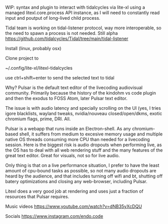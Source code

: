 WIP: syntax and plugin to interact with tidalcycles via lite-xl using a managed litexl.core.process API instance, as I will need to constantly read input and poutput of long-lived child process.

Tidal team is working on tidal-listener protocol, way more interoperable, so the need to spawn a process is not needed. Still alpha
https://github.com/tidalcycles/Tidal/tree/main/tidal-listener

Install (linux, probably osx)

Clone project to

~/.config/lite-xl/litexl-tidalcycles

use ctrl+shift+enter to send the selected text to tidal

Why?
Pulsar is the default text editor of the livecoding audiovisual community. Primarily because the history of the kindohm vs code plugin and then the exodus to FOSS Atom, later Pulsar text editor. 

The issue is with audio latency and specially scrolling on the UI (yes, I tries igore blacklists, wayland tweaks, nvidia/nouveau closed/open/dkms, exotic chromium flags, prime, DRI. All. 

Pulsar is a webapp that runs inside an Electron-shell. As any chromium-based shell, it suffers from medium to excesive memory usage and multiple native OS threads consuming more CPU than needed for a livecoding session. Here is the biggest risk is audio dropouts when performing live, as the OS has to deal with all web rendering stuff and the many features of the great text editor. Great for visuals, not so for live audio.

Only thing is that on a live performance situation, I prefer to have the least amount of cpu-bound tasks as possible, so not many audio dropouts are heard by the audience, and that includes turning off wifi and bt, shutting off batery optimizations and closing any web-browser, including Pulsar.

Litexl does a very good job at rendering and uses just a fraction of resources that Pulsar requires.

Music videos
https://www.youtube.com/watch?v=dNB35yXcDQU

Socials
https://www.instagram.com/endo.code
